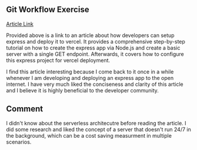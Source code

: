 ## Git Workflow Exercise

[Article Link](https://vercel.com/guides/using-express-with-vercel)

Provided above is a link to an article about how developers can setup express and deploy it to vercel. It provides a comprehensive step-by-step tutorial on how to create the express app via Node.js and create a basic server with a single GET endpoint. Afterwards, it covers how to configure this express project for vercel deployment.

I find this article interesting because I come back to it once in a while whenever I am developing and deploying an express app to the open internet. I have very much liked the conciseness and clarity of this article and I believe it is highly beneficial to the developer community.

## Comment
I didn't know about the serverless architecutre before reading the article. I did some research and liked the concept of a server that doesn't run 24/7 in the background, which can be a cost saving measurment in multiple scenarios.
